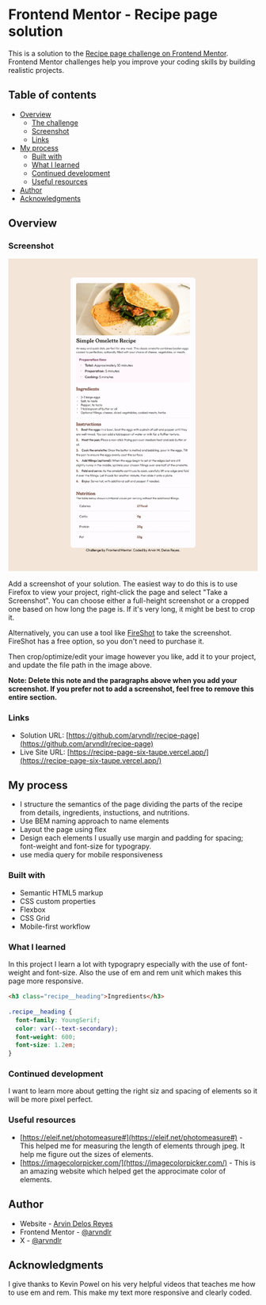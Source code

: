 # Frontend Mentor - Recipe page solution

This is a solution to the [Recipe page challenge on Frontend Mentor](https://www.frontendmentor.io/challenges/recipe-page-KiTsR8QQKm). Frontend Mentor challenges help you improve your coding skills by building realistic projects.

## Table of contents

- [Overview](#overview)
  - [The challenge](#the-challenge)
  - [Screenshot](#screenshot)
  - [Links](#links)
- [My process](#my-process)
  - [Built with](#built-with)
  - [What I learned](#what-i-learned)
  - [Continued development](#continued-development)
  - [Useful resources](#useful-resources)
- [Author](#author)
- [Acknowledgments](#acknowledgments)

## Overview

### Screenshot

![](./assets/images/preview-desktop.jpeg)

Add a screenshot of your solution. The easiest way to do this is to use Firefox to view your project, right-click the page and select "Take a Screenshot". You can choose either a full-height screenshot or a cropped one based on how long the page is. If it's very long, it might be best to crop it.

Alternatively, you can use a tool like [FireShot](https://getfireshot.com/) to take the screenshot. FireShot has a free option, so you don't need to purchase it.

Then crop/optimize/edit your image however you like, add it to your project, and update the file path in the image above.

**Note: Delete this note and the paragraphs above when you add your screenshot. If you prefer not to add a screenshot, feel free to remove this entire section.**

### Links

- Solution URL: [https://github.com/arvndlr/recipe-page](https://github.com/arvndlr/recipe-page)
- Live Site URL: [https://recipe-page-six-taupe.vercel.app/](https://recipe-page-six-taupe.vercel.app/)

## My process

- I structure the semantics of the page dividing the parts of the recipe from details, ingredients, instuctions, and nutritions.
- Use BEM naming approach to name elements
- Layout the page using flex
- Design each elements I usually use margin and padding for spacing; font-weight and font-size for typograpy.
- use media query for mobile responsiveness

### Built with

- Semantic HTML5 markup
- CSS custom properties
- Flexbox
- CSS Grid
- Mobile-first workflow

### What I learned

In this project I learn a lot with typograpry especially with the use of font-weight and font-size. Also the use of em and rem unit which makes this page more responsive.

```html
<h3 class="recipe__heading">Ingredients</h3>
```

```css
.recipe__heading {
  font-family: YoungSerif;
  color: var(--text-secondary);
  font-weight: 600;
  font-size: 1.2em;
}
```



### Continued development

I want to learn more about getting the right siz and spacing of elements so it will be more pixel perfect.


### Useful resources

- [https://eleif.net/photomeasure#](https://eleif.net/photomeasure#) - This helped me for measuring the length of elements through jpeg. It help me figure out the sizes of elements.
- [https://imagecolorpicker.com/](https://imagecolorpicker.com/) - This is an amazing website which helped get the approcimate color of elements. 


## Author

- Website - [Arvin Delos Reyes](https://arvin-personal-portfolio.vercel.app/)
- Frontend Mentor - [@arvndlr](https://www.frontendmentor.io/profile/arvndlr)
- X - [@arvndlr](https://x.com/arvndlr)



## Acknowledgments

I give thanks to Kevin Powel on his very helpful videos that teaches me how to use em and rem. This make my text more responsive and clearly coded.
